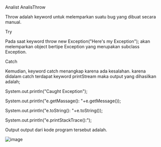Analist AnalisThrow

Throw adalah keyword untuk melemparkan suatu bug yang dibuat secara manual.

Try

Pada saat keyword throw new Exception("Here's my Exception"); akan melemparkan object bertipe Exception yang merupakan subclass Exception.

Catch

Kemudian, keyword catch menangkap karena ada kesalahan. karena didalam catch terdapat keyword printStream maka output yang dihasilkan adalah;

System.out.println("Caught Exception");

System.out.println("e.getMassage(): "+e.getMessage());

System.out.println("e.toString(): "+e.toString());

System.out.println("e.printStackTrace():");

Output
output dari kode program tersebut adalah.

![image](https://user-images.githubusercontent.com/114383364/214106155-a1f0390c-4ee9-4521-92c4-feb5b9e1846e.png)
